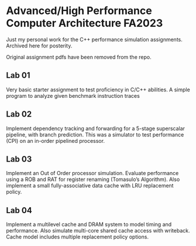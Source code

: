 # Advanced/High Performance Computer Architecture FA2023

Just my personal work for the C++ performance simulation assignments. Archived here for posterity.

Original assignment pdfs have been removed from the repo.

## Lab 01
Very basic starter assignment to test proficiency in C/C++ abilities. A simple program to analyze given benchmark instruction traces

## Lab 02
Implement dependency tracking and forwarding for a 5-stage superscalar pipeline, with branch prediction. This was a simulator to test performance (CPI) on an in-order pipelined processor.

## Lab 03
Implement an Out of Order processor simulation. Evaluate performance using a ROB and RAT for register renaming (Tomasulo’s Algorithm). Also implement a small fully-associative data cache with LRU replacement policy.

## Lab 04
Implement a multilevel cache and DRAM system to model timing and performance. Also simulate multi-core shared cache access with writeback.
Cache model includes multiple replacement policy options.
